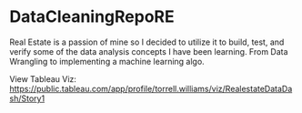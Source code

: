 # DataCleaningRepoRE
Real Estate is a passion of mine so I decided to utilize it to build, test, and verify some of the data analysis concepts I have been learning. From Data Wrangling to implementing a machine learning algo.

View Tableau Viz: https://public.tableau.com/app/profile/torrell.williams/viz/RealestateDataDash/Story1
